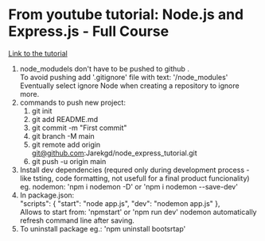 # From youtube tutorial: Node.js and Express.js - Full Course 
[Link to the tutorial](https://www.youtube.com/watch?v=Oe421EPjeBE&t=3990s "Node.js and Express.js - Full Course ")

1. node_modudels don't have to be pushed to github .<br>
   To avoid pushing add '.gitignore' file with text: '/node_modules' <br>
   Eventually select ignore Node when creating a repository to ignore more.
2. commands to push new project:
   1. git init
   2. git add README.md
   3. git commit -m "First commit"
   4. git branch -M main
   5. git remote add origin git@github.com:Jarekgd/node_express_tutorial.git
   6. git push -u origin main
3. Install dev dependencies (requred only during development process - like tsting, code formatting, not usefull for a final product funcionality) eg. nodemon: 'npm i nodemon -D' or 'npm i nodemon --save-dev'
4. In package.json:<br>
   "scripts": {
    "start": "node app.js",
    "dev": "nodemon app.js"
  },<br>
   Allows to start from: 'npmstart' or 'npm run dev'
   nodemon automatically refresh command line after saving.
5. To uninstall package eg.: 'npm uninstall bootsrtap'
